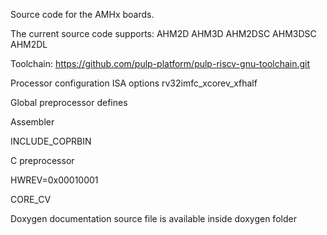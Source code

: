 Source code for the AMHx boards.

The current source code supports:
AHM2D
AHM3D
AHM2DSC
AHM3DSC
AHM2DL

Toolchain:
https://github.com/pulp-platform/pulp-riscv-gnu-toolchain.git

Processor configuration ISA options
rv32imfc_xcorev_xfhalf

Global preprocessor defines

Assembler

INCLUDE_COPRBIN

C preprocessor

HWREV=0x00010001

CORE_CV

Doxygen documentation source file is available inside doxygen folder
